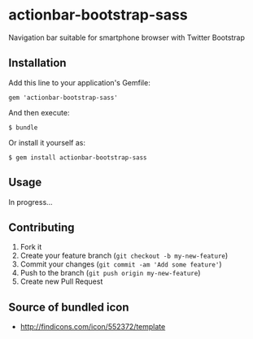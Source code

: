 # actionbar-bootstrap-sass

Navigation bar suitable for smartphone browser with Twitter Bootstrap

## Installation

Add this line to your application's Gemfile:

    gem 'actionbar-bootstrap-sass'

And then execute:

    $ bundle

Or install it yourself as:

    $ gem install actionbar-bootstrap-sass

## Usage

In progress...

## Contributing

1. Fork it
2. Create your feature branch (`git checkout -b my-new-feature`)
3. Commit your changes (`git commit -am 'Add some feature'`)
4. Push to the branch (`git push origin my-new-feature`)
5. Create new Pull Request

## Source of bundled icon
* http://findicons.com/icon/552372/template
